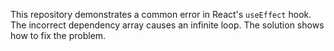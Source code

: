 This repository demonstrates a common error in React's `useEffect` hook. The incorrect dependency array causes an infinite loop. The solution shows how to fix the problem.